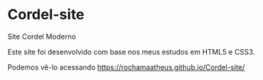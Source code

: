# Cordel-site
Site Cordel Moderno

Este site foi desenvolvido com base nos meus estudos em HTML5 e CSS3.

Podemos vê-lo acessando https://rochamaatheus.github.io/Cordel-site/
